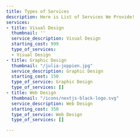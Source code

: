 ```yaml
---
title: Types of Services
description: Here is List of Services We Provide!
services:
- title: Visual Design
  thumbnail: ''
  service_description: Visual Design
  starting_cost: 999
  type_of_services:
  - Visual Design
- title: Graphic Design
  thumbnail: "/julia-joppien.jpg"
  service_description: Graphic Design
  starting_cost: 150
  type_of_service: Graphic Design
  type_of_services: []
- title: Web Design
  thumbnail: "/icons/nextjs-black-logo.svg"
  service_description: Web Design
  starting_cost: 350
  type_of_service: Web Design
  type_of_services: []

---
```

